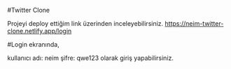#Twitter Clone

Projeyi deploy ettiğim link üzerinden inceleyebilirsiniz. https://neim-twitter-clone.netlify.app/login

#Login ekranında,

kullanıcı adı: neim
şifre: qwe123 olarak giriş yapabilirsiniz.
